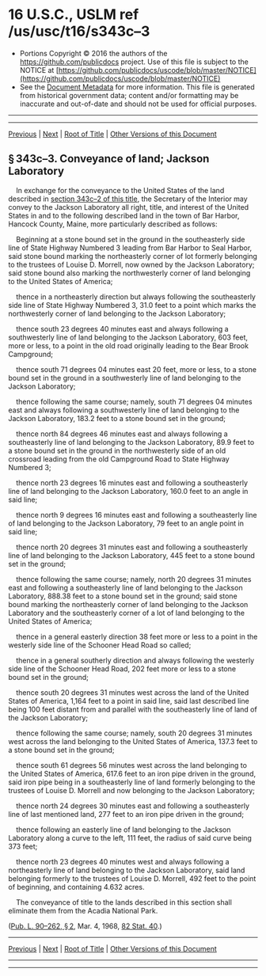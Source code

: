 ---
---

# 16 U.S.C., USLM ref /us/usc/t16/s343c–3

* Portions Copyright © 2016 the authors of the https://github.com/publicdocs project.
  Use of this file is subject to the NOTICE at [https://github.com/publicdocs/uscode/blob/master/NOTICE](https://github.com/publicdocs/uscode/blob/master/NOTICE)
* See the [Document Metadata](././../../../../..//README.md) for more information.
  This file is generated from historical government data; content and/or formatting may be inaccurate and out-of-date and should not be used for official purposes.

----------
----------

[Previous](./../../../../..//us/usc/t16/ch1/schXXXVII/m__us_usc_t16_s343c–2.md) | [Next](./../../../../..//us/usc/t16/ch1/schXXXVII/m__us_usc_t16_s343c–4.md) | [Root of Title](./../../../../../) | [Other Versions of this Document](https://publicdocs.github.io/go/links?ns=uslm&ref=%2Fus%2Fusc%2Ft16%2Fs343c%E2%80%933)

## § 343c–3. Conveyance of land; Jackson Laboratory

    In exchange for the conveyance to the United States of the land described in [section 343c–2 of this title][/us/usc/t16/s343c–2], the Secretary of the Interior may convey to the Jackson Laboratory all right, title, and interest of the United States in and to the following described land in the town of Bar Harbor, Hancock County, Maine, more particularly described as follows:

    Beginning at a stone bound set in the ground in the southeasterly side line of State Highway Numbered 3 leading from Bar Harbor to Seal Harbor, said stone bound marking the northeasterly corner of lot formerly belonging to the trustees of Louise D. Morrell, now owned by the Jackson Laboratory; said stone bound also marking the northwesterly corner of land belonging to the United States of America;

    thence in a northeasterly direction but always following the southeasterly side line of State Highway Numbered 3, 31.0 feet to a point which marks the northwesterly corner of land belonging to the Jackson Laboratory;

    thence south 23 degrees 40 minutes east and always following a southwesterly line of land belonging to the Jackson Laboratory, 603 feet, more or less, to a point in the old road originally leading to the Bear Brook Campground;

    thence south 71 degrees 04 minutes east 20 feet, more or less, to a stone bound set in the ground in a southwesterly line of land belonging to the Jackson Laboratory;

    thence following the same course; namely, south 71 degrees 04 minutes east and always following a southwesterly line of land belonging to the Jackson Laboratory, 183.2 feet to a stone bound set in the ground;

    thence north 84 degrees 46 minutes east and always following a southeasterly line of land belonging to the Jackson Laboratory, 89.9 feet to a stone bound set in the ground in the northwesterly side of an old crossroad leading from the old Campground Road to State Highway Numbered 3;

    thence north 23 degrees 16 minutes east and following a southeasterly line of land belonging to the Jackson Laboratory, 160.0 feet to an angle in said line;

    thence north 9 degrees 16 minutes east and following a southeasterly line of land belonging to the Jackson Laboratory, 79 feet to an angle point in said line;

    thence north 20 degrees 31 minutes east and following a southeasterly line of land belonging to the Jackson Laboratory, 445 feet to a stone bound set in the ground;

    thence following the same course; namely, north 20 degrees 31 minutes east and following a southeasterly line of land belonging to the Jackson Laboratory, 888.38 feet to a stone bound set in the ground; said stone bound marking the northeasterly corner of land belonging to the Jackson Laboratory and the southeasterly corner of a lot of land belonging to the United States of America;

    thence in a general easterly direction 38 feet more or less to a point in the westerly side line of the Schooner Head Road so called;

    thence in a general southerly direction and always following the westerly side line of the Schooner Head Road, 202 feet more or less to a stone bound set in the ground;

    thence south 20 degrees 31 minutes west across the land of the United States of America, 1,164 feet to a point in said line, said last described line being 100 feet distant from and parallel with the southeasterly line of land of the Jackson Laboratory;

    thence following the same course; namely, south 20 degrees 31 minutes west across the land belonging to the United States of America, 137.3 feet to a stone bound set in the ground;

    thence south 61 degrees 56 minutes west across the land belonging to the United States of America, 617.6 feet to an iron pipe driven in the ground, said iron pipe being in a southeasterly line of land formerly belonging to the trustees of Louise D. Morrell and now belonging to the Jackson Laboratory;

    thence north 24 degrees 30 minutes east and following a southeasterly line of last mentioned land, 277 feet to an iron pipe driven in the ground;

    thence following an easterly line of land belonging to the Jackson Laboratory along a curve to the left, 111 feet, the radius of said curve being 373 feet;

    thence north 23 degrees 40 minutes west and always following a northeasterly line of land belonging to the Jackson Laboratory, said land belonging formerly to the trustees of Louise D. Morrell, 492 feet to the point of beginning, and containing 4.632 acres.

    The conveyance of title to the lands described in this section shall eliminate them from the Acadia National Park.

([Pub. L. 90–262, § 2][/us/pl/90/262/s2], Mar. 4, 1968, [82 Stat. 40][/us/stat/82/40].)

----------

[Previous](./../../../../..//us/usc/t16/ch1/schXXXVII/m__us_usc_t16_s343c–2.md) | [Next](./../../../../..//us/usc/t16/ch1/schXXXVII/m__us_usc_t16_s343c–4.md) | [Root of Title](./../../../../../) | [Other Versions of this Document](https://publicdocs.github.io/go/links?ns=uslm&ref=%2Fus%2Fusc%2Ft16%2Fs343c%E2%80%933)

----------
----------

[/us/usc/t16/s343c–2]: https://publicdocs.github.io/go/links?ns=uslm&ref=%2Fus%2Fusc%2Ft16%2Fs343c%E2%80%932
[/us/pl/90/262/s2]: https://publicdocs.github.io/go/links?ns=uslm&ref=%2Fus%2Fpl%2F90%2F262%2Fs2
[/us/stat/82/40]: https://publicdocs.github.io/go/links?ns=uslm&ref=%2Fus%2Fstat%2F82%2F40



